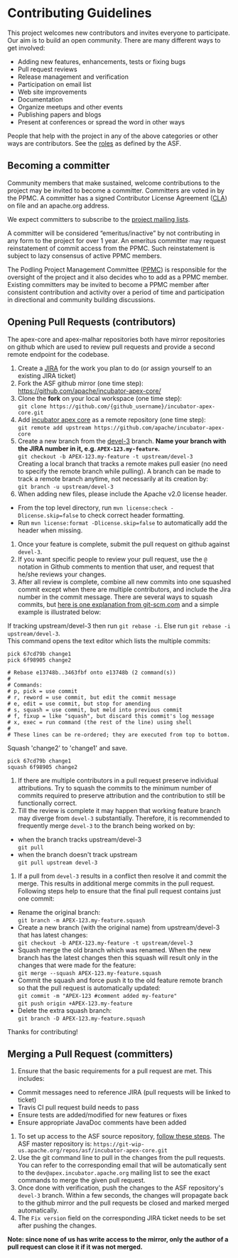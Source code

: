 # Contributing Guidelines

This project welcomes new contributors and invites everyone to participate. Our aim is to build an open community. There are many different ways to get involved:

* Adding new features, enhancements, tests or fixing bugs
* Pull request reviews
* Release management and verification
* Participation on email list
* Web site improvements
* Documentation
* Organize meetups and other events
* Publishing papers and blogs
* Present at conferences or spread the word in other ways
 
People that help with the project in any of the above categories or other ways are contributors. See the [roles](http://www.apache.org/foundation/how-it-works.html#roles) as defined by the ASF.

## Becoming a committer

Community members that make sustained, welcome contributions to the project may be invited to become a committer. Committers are voted in by the PPMC. A committer has a signed Contributor License Agreement ([CLA](http://www.apache.org/licenses/icla.txt)) on file and an apache.org address.

We expect committers to subscribe to the [project mailing lists](community.html#mailing-lists).  

A committer will be considered “emeritus/inactive” by not contributing in any form to the project for over 1 year. An emeritus committer may request reinstatement of commit access from the PPMC. Such reinstatement is subject to lazy consensus of active PPMC members.

The Podling Project Management Committee ([PPMC](http://incubator.apache.org/guides/ppmc.html)) is responsible for the oversight of the project and it also decides who to add as a PPMC member. Existing committers may be invited to become a PPMC member after consistent contribution and activity over a period of time and participation in directional and community building discussions.

## Opening Pull Requests (contributors)

The apex-core and apex-malhar repositories both have mirror repositories on github which are used to review pull requests and provide a second remote endpoint for the codebase.

1. Create a [JIRA](https://malhar.atlassian.net/) for the work you plan to do (or assign yourself to an existing JIRA ticket)
1. Fork the ASF github mirror (one time step):
   https://github.com/apache/incubator-apex-core/  
1. Clone the **fork** on your local workspace (one time step):  
  `git clone https://github.com/{github_username}/incubator-apex-core.git`
1. Add [incubator apex core](https://github.com/apache/incubator-apex-core) as a remote repository (one time step):  
`git remote add upstream https://github.com/apache/incubator-apex-core`
1. Create a new branch from the [devel-3](https://github.com/apache/incubator-apex-core/tree/devel-3) branch. **Name your branch with the JIRA number in it, e.g. `APEX-123.my-feature`.**  
`git checkout -b APEX-123.my-feature -t upstream/devel-3`  
Creating a local branch that tracks a remote makes pull easier (no need to specify the remote branch while pulling). A branch can be made to track a remote branch anytime, not necessarily at its creation by:  
`git branch -u upstream/devel-3`
1. When adding new files, please include the Apache v2.0 license header.
  - From the top level directory, run `mvn license:check -Dlicense.skip=false` to check correct header formatting.
  - Run `mvn license:format -Dlicense.skip=false` to automatically add the header when missing.
1. Once your feature is complete, submit the pull request on github against `devel-3`.
1. If you want specific people to review your pull request, use the `@` notation in Github comments to mention that user, and request that he/she reviews your changes.
1. After all review is complete, combine all new commits into one squashed commit except when there are multiple contributors, and include the Jira number in the commit message. There are several ways to squash commits, but [here is one explanation from git-scm.com](https://git-scm.com/book/en/v2/Git-Tools-Rewriting-History#Squashing-Commits) and a simple example is illustrated below:

  If tracking upstream/devel-3 then run `git rebase -i`. Else run `git rebase -i upstream/devel-3`.  
  This command opens the text editor which lists the multiple commits:

  ```
  pick 67cd79b change1
  pick 6f98905 change2

  # Rebase e13748b..3463fbf onto e13748b (2 command(s))
  #
  # Commands:
  # p, pick = use commit
  # r, reword = use commit, but edit the commit message
  # e, edit = use commit, but stop for amending
  # s, squash = use commit, but meld into previous commit
  # f, fixup = like "squash", but discard this commit's log message
  # x, exec = run command (the rest of the line) using shell
  #
  # These lines can be re-ordered; they are executed from top to bottom.
  ```
  Squash 'change2' to 'change1' and save.

  ```
  pick 67cd79b change1
  squash 6f98905 change2
  ```
1. If there are multiple contributors in a pull request preserve individual attributions. Try to squash the commits to the minimum number of commits required to preserve attribution and the contribution to still be functionally correct.
1. Till the review is complete it may happen that working feature branch may diverge from `devel-3` substantially. Therefore, it is recommended to frequently merge `devel-3` to the branch being worked on by:
  * when the branch tracks upstream/devel-3  
  `git pull`
  * when the branch doesn't track upstream  
  `git pull upstream devel-3`
1. If a pull from `devel-3` results in a conflict then resolve it and commit the merge. This results in additional merge commits in the pull request. Following steps help to ensure that the final pull request contains just one commit:
  * Rename the original branch:  
  `git branch -m APEX-123.my-feature.squash`
  * Create a new branch (with the original name) from upstream/devel-3 that has latest changes:   
  `git checkout -b APEX-123.my-feature -t upstream/devel-3`
  * Squash merge the old branch which was renamed. When the new branch has the latest changes then this squash will result only in the changes that were made for the feature:  
  `git merge --squash APEX-123.my-feature.squash`
  * Commit the squash and force push it to the old feature remote branch so that the pull request is automatically updated:    
  `git commit -m "APEX-123 #comment added my-feature" `  
  `git push origin +APEX-123.my-feature`
  * Delete the extra squash branch:  
  `git branch -D APEX-123.my-feature.squash`

Thanks for contributing!

## Merging a Pull Request (committers)

1. Ensure that the basic requirements for a pull request are met. This includes:
  - Commit messages need to reference JIRA (pull requests will be linked to ticket)
  - Travis CI pull request build needs to pass
  - Ensure tests are added/modified for new features or fixes
  - Ensure appropriate JavaDoc comments have been added
1. To set up access to the ASF source repository, [follow these steps](https://git-wip-us.apache.org/#committers-getting-started). The ASF master repository is: `https://git-wip-us.apache.org/repos/asf/incubator-apex-core.git`
1. Use the git command line to pull in the changes from the pull requests. You can refer to the corresponding email that will be automatically sent to the `dev@apex.incubator.apache.org` mailing list to see the exact commands to merge the given pull request.
1. Once done with verification, push the changes to the ASF repository's `devel-3` branch. Within a few
seconds, the changes will propagate back to the github mirror and the pull requests be closed and marked merged automatically.
1. The `Fix version` field on the corresponding JIRA ticket needs to be set after pushing the changes.

**Note: since none of us has write access to the mirror, only the author of a pull request can close it if it was not merged.**
